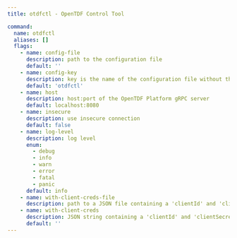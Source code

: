 ```yaml
---
title: otdfctl - OpenTDF Control Tool

command:
  name: otdfctl
  aliases: []
  flags:
    - name: config-file
      description: path to the configuration file
      default: ''
    - name: config-key
      description: key is the name of the configuration file without the extension
      default: 'otdfctl'
    - name: host
      description: host:port of the OpenTDF Platform gRPC server
      default: localhost:8080
    - name: insecure
      description: use insecure connection
      default: false
    - name: log-level
      description: log level
      enum:
        - debug
        - info
        - warn
        - error
        - fatal
        - panic
      default: info
    - name: with-client-creds-file
      description: path to a JSON file containing a 'clientId' and 'clientSecret' for auth via client-credentials flow
    - name: with-client-creds
      description: JSON string containing a 'clientId' and 'clientSecret' for auth via client-credentials flow
      default: ''
---
```

